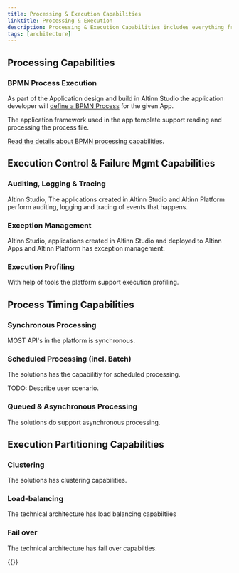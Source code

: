 ```yaml
---
title: Processing & Execution Capabilities
linktitle: Processing & Execution
description: Processing & Execution Capabilities includes everything from processing a defined business processes to load balancing and failover.
tags: [architecture]
---
```

##	Processing Capabilities

### BPMN Process Execution
As part of the Application design and build in Altinn Studio the application developer will [define a BPMN Process](../appdevelopment/) for the given App. 

The application framework used in the app template support reading and processing the process file. 

[Read the details about BPMN processing capabilities](process).

## Execution Control & Failure Mgmt Capabilities

###	Auditing, Logging & Tracing
Altinn Studio, The applications created in Altinn Studio and Altinn Platform perform auditing, logging and tracing of events that happens.

### Exception Management
Altinn Studio, applications created in Altinn Studio and deployed to Altinn Apps and Altinn Platform has exception management.

### Execution Profiling
With help of tools the platform support execution profiling.

##	Process Timing Capabilities

### Synchronous Processing
MOST API's in the platform is synchronous.

### Scheduled Processing (incl. Batch)
The solutions has the capabilitiy for scheduled processing. 

TODO: Describe user scenario.

### Queued & Asynchronous Processing
The solutions do support asynchronous processing.

## Execution Partitioning Capabilities

### Clustering 
The solutions has clustering capabilities.

### Load-balancing

The technical architecture has load balancing capabiltiies

### Fail over
The technical architecture has fail over capabilties. 


{{<children>}}
